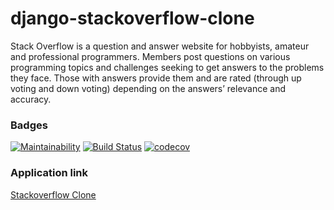 # django-stackoverflow-clone
Stack Overflow is a question and answer website for hobbyists, amateur and professional programmers. Members post questions on various programming topics and challenges seeking to get answers to the problems they face. Those with answers provide them and are rated (through up voting and down voting) depending on the answers’ relevance and accuracy.

### Badges
[![Maintainability](https://api.codeclimate.com/v1/badges/8e67326673a5abaa7f0e/maintainability)](https://codeclimate.com/github/tomuhenry/django-stackoverflow-clone/maintainability) 
[![Build Status](https://travis-ci.org/tomuhenry/django-stackoverflow-clone.svg?branch=develop)](https://travis-ci.org/tomuhenry/django-stackoverflow-clone)
[![codecov](https://codecov.io/gh/tomuhenry/django-stackoverflow-clone/branch/develop/graph/badge.svg)](https://codecov.io/gh/tomuhenry/django-stackoverflow-clone)

### Application link
[Stackoverflow Clone](https://django-stackoverflow-clone.herokuapp.com)
